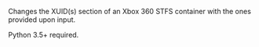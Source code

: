 Changes the XUID(s) section of an Xbox 360 STFS container with the ones provided upon input.

Python 3.5+ required.
